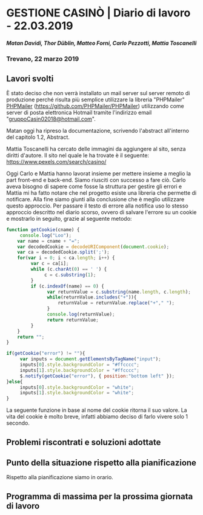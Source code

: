 # GESTIONE CASINÒ | Diario di lavoro - 22.03.2019
##### Matan Davidi, Thor Düblin, Matteo Forni, Carlo Pezzotti, Mattia Toscanelli
### Trevano, 22 marzo 2019

## Lavori svolti
È stato deciso che non verrà installato un mail server sul server remoto di produzione perché risulta più semplice utilizzare la libreria "PHPMailer" [PHPMailer](https://github.com/PHPMailer/PHPMailer) (https://github.com/PHPMailer/PHPMailer) utilizzando come server di posta elettronica Hotmail tramite l'indirizzo email "gruppoCasin02018@hotmail.com".

Matan oggi ha ripreso la documentazione, scrivendo l'abstract all'interno del capitolo 1.2, Abstract.

Mattia Toscanelli ha cercato delle immagini da aggiungere al sito, senza diritti d'autore. Il sito nel quale le ha trovate è il seguente: https://www.pexels.com/search/casino/

Oggi Carlo e Mattia hanno lavorat insieme per mettere insieme a meglio la part front-end e back-end. Siamo riusciti con successo a fare ciò. Carlo aveva bisogno di sapere come fosse la struttura per gestire gli errori e Mattia mi ha fatto notare che nel progetto esiste una libreria che permette di notificare. Alla fine siamo giunti alla conclusione che è meglio utilizzare questo approccio.
Per passare il testo di errore alla notifica uso lo stesso approccio descritto nel diario scorso, ovvero di salvare l'errore su un cookie e mostrarlo in seguito, grazie al seguente metodo:

```javascript
function getCookie(cname) {
     console.log("Loo");
    var name = cname + "=";
    var decodedCookie = decodeURIComponent(document.cookie);
    var ca = decodedCookie.split(';');
    for(var i = 0; i < ca.length; i++) {
         var c = ca[i];
         while (c.charAt(0) == ' ') {
              c = c.substring(1);
         }
         if (c.indexOf(name) == 0) {
               var returnValue = c.substring(name.length, c.length);
               while(returnValue.includes("+")){
                   returnValue = returnValue.replace("+"," ");
               }
               console.log(returnValue);
               return returnValue;
         }
    }
    return "";
}

if(getCookie("error") != ""){
     var inputs = document.getElementsByTagName("input");
     inputs[0].style.backgroundColor = "#ffcccc";
     inputs[1].style.backgroundColor = "#ffcccc";
     $.notify(getCookie("error"), { position:"bottom left" });          
}else{
     inputs[0].style.backgroundColor = "white";
     inputs[1].style.backgroundColor = "white";
}
```
La seguente funzione in base al nome del cookie ritorna il suo valore.
La vita del cookie è molto breve, infatti abbiamo deciso di farlo vivere solo 1 secondo.


##  Problemi riscontrati e soluzioni adottate


##  Punto della situazione rispetto alla pianificazione
Rispetto alla pianificazione siamo in orario.

## Programma di massima per la prossima giornata di lavoro
